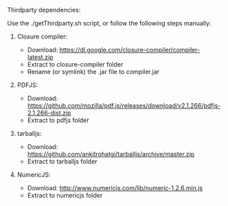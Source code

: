 Thirdparty dependencies:

Use the ./getThirdparty.sh script, or follow the following steps manually:

1) Closure compiler:
    - Download: https://dl.google.com/closure-compiler/compiler-latest.zip
    - Extract to closure-compiler folder
    - Rename (or symlink) the .jar file to compiler.jar

2) PDFJS:
    - Download: https://github.com/mozilla/pdf.js/releases/download/v2.1.266/pdfjs-2.1.266-dist.zip
    - Extract to pdfjs folder

3) tarballjs:
    - Download: https://github.com/ankitrohatgi/tarballjs/archive/master.zip
    - Extract to tarballjs folder

4) NumericJS:
    - Download: http://www.numericjs.com/lib/numeric-1.2.6.min.js
    - Extract to numericjs folder